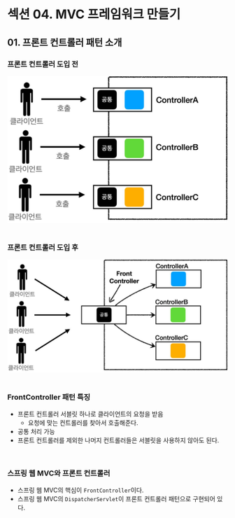# 섹션 04. MVC 프레임워크 만들기
## 01. 프론트 컨트롤러 패턴 소개
### 프론트 컨트롤러 도입 전
![img_001.jpg](img/img_001.jpg)  
<br/>

### 프론트 컨트롤러 도입 후
![img_002.jpg](img/img_002.jpg)  
<br/>

### FrontController 패턴 특징
- 프론트 컨트롤러 서블릿 하나로 클라이언트의 요청을 받음
  - 요청에 맞는 컨트롤러를 찾아서 호출해준다.
- 공통 처리 가능
- 프론트 컨트롤러를 제외한 나머지 컨트롤러들은 서블릿을 사용하지 않아도 된다.  
<br/>

### 스프링 웹 MVC와 프론트 컨트롤러
- 스프링 웹 MVC의 핵심이 `FrontController`이다.
- 스프링 웹 MVC의 `DispatcherServlet`이 프론트 컨트롤러 패턴으로 구현되어 있다.